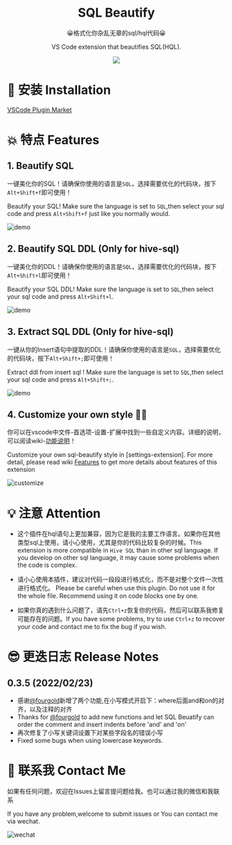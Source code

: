 <h1 align="center">
 SQL Beautify
</h1>

<p align="center">
  😀格式化你杂乱无章的sql/hql代码😀
  
</p>
<p align="center">
  VS Code extension that beautifies SQL(HQL).
  
</p>

<div align=center>
<img  src="https://clarkyu1993.coding.net/p/tuku/d/pic/git/raw/master/demo.gif?raw=true"/>
</div>


# 📸 安装 Installation 
[VSCode Plugin Market](https://marketplace.visualstudio.com/items?itemName=clarkyu.vscode-sql-beautify)


# 💥 特点 Features 

## 1. Beautify SQL

一键美化你的SQL！请确保你使用的语言是`SQL`，选择需要优化的代码块，按下`Alt+Shift+f`即可使用！ 

Beautify your SQL!  Make sure the language is set to `SQL`,then select your sql code and press `Alt+Shift+f` just like you normally would.

![demo](https://clarkyu1993.coding.net/p/tuku/d/pic/git/raw/master/demo.gif?raw=true)

## 2. Beautify SQL DDL (Only for hive-sql)

一键美化你的DDL！请确保你使用的语言是`SQL`，选择需要优化的代码块，按下`Alt+Shift+l`即可使用！ 

Beautify your SQL DDL!  Make sure the language is set to `SQL`,then select your sql code and press `Alt+Shift+l`.

![demo](https://clarkyu1993.coding.net/p/tuku/d/pic/git/raw/master/demo2.gif?raw=true)

## 3. Extract SQL DDL (Only for hive-sql)

一键从你的Insert语句中提取的DDL！请确保你使用的语言是`SQL`，选择需要优化的代码块，按下`Alt+Shift+;`即可使用！ 

Extract ddl from insert sql !  Make sure the language is set to `SQL`,then select your sql code and press `Alt+Shift+;`.

![demo](https://clarkyu1993.coding.net/p/tuku/d/pic/git/raw/master/demo3.gif?raw=true)

## 4. Customize your own style 🐱‍🏍
你可以在vscode中文件-首选项-设置-扩展中找到一些自定义内容。详细的说明，可以阅读wiki-[功能说明](https://github.com/clarkyu2016/sql-beautify/wiki/%E5%8A%9F%E8%83%BD%E8%AF%B4%E6%98%8E-Features)！

Customize your own sql-beautify style in [settings-extension]. For more detail, please read wiki [Features](https://github.com/clarkyu2016/sql-beautify/wiki/%E5%8A%9F%E8%83%BD%E8%AF%B4%E6%98%8E-Features) to get more details about features of this extension

![customize](https://clarkyu1993.coding.net/p/tuku/d/pic/git/raw/master/customize.png?raw=true)



# 💡 注意 Attention

* 这个插件在hql语句上更加兼容，因为它是我的主要工作语言。如果你在其他类型sql上使用，请小心使用，尤其是你的代码比较复杂的时候。This extension is more compatible in `Hive SQL` than in other sql language. If you develop on other sql language, it may cause some problems when the code is complex.

* 请小心使用本插件，建议对代码一段段进行格式化，而不是对整个文件一次性进行格式化。
Please be careful when use this plugin. Do not use it for the whole file. Recommend using it on code blocks one by one.

* 如果你真的遇到什么问题了，请先`Ctrl+z`恢复你的代码，然后可以联系我修复可能存在的问题。If you have some problems, try to use `Ctrl+z` to recover your code and contact me to fix the bug if you wish.


# 😎 更迭日志 Release Notes 
## 0.3.5 (2022/02/23)
* 感谢[@fourgold](https://github.com/fourgold)新增了两个功能,在小写模式开启下：where后面and和on的对齐，以及注释的对齐
* Thanks for [@fourgold](https://github.com/fourgold) to add new functions and let SQL Beuatify can order the comment and insert indents before 'and' and 'on'
* 再次修复了小写关键词设置下对某些字段名的错误小写
* Fixed some bugs when using lowercase keywords.


# 🎅 联系我 Contact Me

如果有任何问题，欢迎在Issues上留言提问题给我。也可以通过我的微信和我联系

If you have any problem,welcome to submit issues or You can contact me via wechat.

![wechat](https://clarkyu1993.coding.net/p/tuku/d/pic/git/raw/master/wechat1.jpg?)

